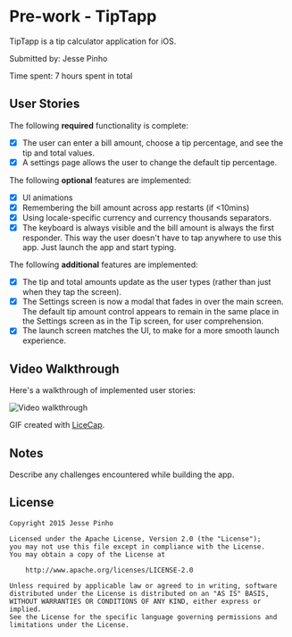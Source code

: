 # Pre-work - TipTapp

TipTapp is a tip calculator application for iOS.

Submitted by: Jesse Pinho

Time spent: 7 hours spent in total

## User Stories

The following **required** functionality is complete:

* [X] The user can enter a bill amount, choose a tip percentage, and see the tip and total values.
* [X] A settings page allows the user to change the default tip percentage.

The following **optional** features are implemented:
* [X] UI animations
* [X] Remembering the bill amount across app restarts (if <10mins)
* [X] Using locale-specific currency and currency thousands separators.
* [X] The keyboard is always visible and the bill amount is always the first responder. This way the user doesn't have to tap anywhere to use this app. Just launch the app and start typing.

The following **additional** features are implemented:

* [X] The tip and total amounts update as the user types (rather than just when they tap the screen).
* [X] The Settings screen is now a modal that fades in over the main screen. The default tip amount control appears to remain in the same place in the Settings screen as in the Tip screen, for user comprehension.
* [X] The launch screen matches the UI, to make for a more smooth launch experience.

## Video Walkthrough 

Here's a walkthrough of implemented user stories:

![Video walkthrough](http://i.imgur.com/izielRJ.gif)

GIF created with [LiceCap](http://www.cockos.com/licecap/).

## Notes

Describe any challenges encountered while building the app.

## License

    Copyright 2015 Jesse Pinho

    Licensed under the Apache License, Version 2.0 (the "License");
    you may not use this file except in compliance with the License.
    You may obtain a copy of the License at

        http://www.apache.org/licenses/LICENSE-2.0

    Unless required by applicable law or agreed to in writing, software
    distributed under the License is distributed on an "AS IS" BASIS,
    WITHOUT WARRANTIES OR CONDITIONS OF ANY KIND, either express or implied.
    See the License for the specific language governing permissions and
    limitations under the License.